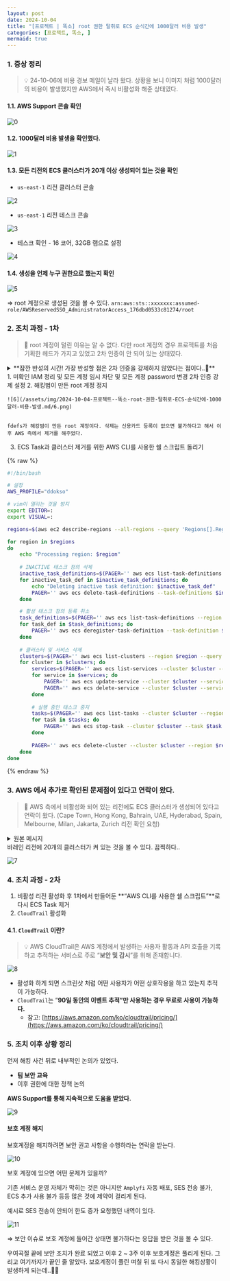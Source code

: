```yaml
---
layout: post
date: 2024-10-04
title: "[프로젝트 | 똑소] root 권한 탈취로 ECS 순식간에 1000달러 비용 발생"
categories: [프로젝트, 똑소, ]
mermaid: true
---
```




### 1. 증상 정리


> 💡 24-10-06에 비용 경보 메일이 날라 왔다. 상황을 보니 이미지 처럼 1000달러의 비용이 발생했지만 AWS에서 즉시 비활성화 해준 상태였다.



#### 1.1. AWS Support 콘솔 확인


![0](/assets/img/2024-10-04-프로젝트--똑소-root-권한-탈취로-ECS-순식간에-1000달러-비용-발생.md/0.png)



#### 1.2. 1000달러 비용 발생을 확인했다.


![1](/assets/img/2024-10-04-프로젝트--똑소-root-권한-탈취로-ECS-순식간에-1000달러-비용-발생.md/1.png)



#### 1.3. 모든 리전의 ECS 클러스터가 20개 이상 생성되어 있는 것을 확인

- `us-east-1` 리전 클러스터 콘솔

![2](/assets/img/2024-10-04-프로젝트--똑소-root-권한-탈취로-ECS-순식간에-1000달러-비용-발생.md/2.png)

- `us-east-1` 리전 테스크 콘솔

![3](/assets/img/2024-10-04-프로젝트--똑소-root-권한-탈취로-ECS-순식간에-1000달러-비용-발생.md/3.png)

- 테스크 확인 - 16 코어, 32GB 램으로 설정

![4](/assets/img/2024-10-04-프로젝트--똑소-root-권한-탈취로-ECS-순식간에-1000달러-비용-발생.md/4.png)



#### 1.4. 생성을 언제 누구 권한으로 했는지 확인


![5](/assets/img/2024-10-04-프로젝트--똑소-root-권한-탈취로-ECS-순식간에-1000달러-비용-발생.md/5.png)


⇒  root 계정으로 생성된 것을 볼 수 있다.  `arn:aws:sts::xxxxxxx:assumed-role/AWSReservedSSO_AdministratorAccess_176dbd0533c81274/root`



### 2. 조치 과정 - 1차


> 📌 root 계정이 털린 이유는 알 수 없다. 다만 root 계정의 경우 프로젝트를 처음 기획한 헤드가 가지고 있었고 2차 인증이 안 되어 있는 상태였다.

<details>
  <summary>**잠깐 반성의 시간! 가장 반성할 점은 2차 인증을 강제하지 않았다는 점이다..🥲**</summary>


개인 프로젝트나 가볍게 팀원을 꾸려서 프로젝트를 하는 경우 권한과 AWS에 대한 2차 인증을 항상 강제 했었다. 이번에는 초기 AWS 설정을 다른 분이 했던 것을 넘겨 받은 상황이 였고, 더 솔직하게는 안일 했다. 


프로젝트를 빨리 만드는 것에만 집중했고 세세한 것은 나중일로 치부했기 때문이다. 하지만 문제는 항상 방심할때 터지듯 해킹 사건으로 다시 한 번 경각심을 가지는 기회가 되었다.


여담으로 비슷한 시기에 팀원분이 제직하는 회사에서 유사한 해킹을 당했고, 이 경험 덕에 도움을 줄 수 있었다.



  </details>1. 미확인 IAM 정리 및 모든 계정 임시 차단 및 모든 계정 password 변경 2차 인증 강제 설정
2. 해킹범이 만든 root 계정 정지

	![6](/assets/img/2024-10-04-프로젝트--똑소-root-권한-탈취로-ECS-순식간에-1000달러-비용-발생.md/6.png)


	fdefs가 해킹범이 만든 root 계정이다. 삭제는 신용카드 등록이 없으면 불가하다고 해서 이후 AWS 측에서 제거를 해주었다.

3. ECS Task과 클러스터 제거를 위한 AWS CLI를 사용한 쉘 스크립트 돌리기


{% raw %}
```bash
#!/bin/bash

# 설정
AWS_PROFILE="ddokso"

# vim이 열리는 것을 방지
export EDITOR=:
export VISUAL=:

regions=$(aws ec2 describe-regions --all-regions --query 'Regions[].RegionName' --output text --profile "$AWS_PROFILE")

for region in $regions 
do
    echo "Processing region: $region"
    
    # INACTIVE 태스크 정의 삭제
    inactive_task_definitions=$(PAGER='' aws ecs list-task-definitions --status INACTIVE --region $region --query "taskDefinitionArns[]" --output text --profile "$AWS_PROFILE")
    for inactive_task_def in $inactive_task_definitions; do
        echo "Deleting inactive task definition: $inactive_task_def"
        PAGER='' aws ecs delete-task-definitions --task-definitions $inactive_task_def --region $region --profile "$AWS_PROFILE"
    done

    # 활성 태스크 정의 등록 취소
    task_definitions=$(PAGER='' aws ecs list-task-definitions --region $region --query "taskDefinitionArns[]" --output text --profile "$AWS_PROFILE")
    for task_def in $task_definitions; do
        PAGER='' aws ecs deregister-task-definition --task-definition $task_def --region $region --profile "$AWS_PROFILE"
    done
    
    # 클러스터 및 서비스 삭제
    clusters=$(PAGER='' aws ecs list-clusters --region $region --query "clusterArns[]" --output text --profile "$AWS_PROFILE")
    for cluster in $clusters; do
        services=$(PAGER='' aws ecs list-services --cluster $cluster --region $region --query "serviceArns[]" --output text --profile "$AWS_PROFILE")
        for service in $services; do
            PAGER='' aws ecs update-service --cluster $cluster --service $service --desired-count 0 --region $region --profile "$AWS_PROFILE"
            PAGER='' aws ecs delete-service --cluster $cluster --service $service --force --region $region --profile "$AWS_PROFILE"
        done
        
        # 실행 중인 태스크 중지
        tasks=$(PAGER='' aws ecs list-tasks --cluster $cluster --region $region --query "taskArns[]" --output text --profile "$AWS_PROFILE")
        for task in $tasks; do
            PAGER='' aws ecs stop-task --cluster $cluster --task $task --region $region --profile "$AWS_PROFILE"
        done
        
        PAGER='' aws ecs delete-cluster --cluster $cluster --region $region --profile "$AWS_PROFILE"
    done
done
```
{% endraw %}




### 3. AWS 에서 추가로 확인된 문제점이 있다고 연락이 왔다.


> 📌 AWS 측에서 비활성화 되어 있는 리전에도 ECS 클러스터가 생성되어 있다고 연락이 왔다. (Cape Town, Hong Kong, Bahrain, UAE, Hyderabad, Spain, Melbourne, Milan, Jakarta, Zurich 리전 확인 요청)

<details>
  <summary>원본 메시지</summary>


Step 1: Enable the following regions: https://docs.aws.amazon.com/accounts/latest/reference/manage-acct-regions.html#manage-acct-regions-enable-standalone
Cape Town
Hong Kong
Bahrain
UAE
Hyderabad
Spain
Melbourne
Milan
Jakarta
Zurich

*Once you've enabled the regions above, please revisit the ECS console for the regions you've just enabled*

Step 2: Terminate ECS Resources
Clusters:
1. Access the ECS cluster console here: https://us-east-1.console.aws.amazon.com/ecs/home?region=us-east-1#/clusters
2. On the Clusters page, select the cluster to delete.
3. In the upper-right of the page, choose Delete Cluster. You see a confirmation prompt.
4. In the confirmation box, enter delete me. Repeat for all unauthorized clusters.
5. Make sure to check region by region and terminate all those unauthorized.

Task definition:
a) Deregister:
1. Access the ECS console here: https://us-east-1.console.aws.amazon.com/ecs/v2/clusters?region=us-east-1
2. In the region selector navigation bar, choose the Region that contains your task definition.
3. In the navigation pane, choose Task definitions.
4. On the task definitions page, choose the task definition family that contains one or more revisions that you want to deregister.
5. On the task definition Name page, select the box to the left of each task definition revision that you want to deregister.
6. Choose Actions, Deregister.
7. Verify the information in the Deregister task definition window, and then choose Deregister to finish.
8. (Optional) To deregister the task definition family, repeat the above steps for each ACTIVE revision.

b) Delete:
1. Access the ECS console here: https://us-east-1.console.aws.amazon.com/ecs/v2/clusters?region=us-east-1
2. In the navigation pane, choose Task definitions. Click on "Clear Filters" to display the inactive tasks.
3. On the Task definitions page, choose the task definition family that contains one or more revisions that you want to delete.
4. On the task definition Name page, select the revisions to delete, and then choose Actions, Delete.
5. Verify the information in the Delete window, and then choose Delete to finish.

Step 3: Terminate IAM Roles and Policies (Linked to ECS)
1. Access the IAM roles console here: https://us-east-1.console.aws.amazon.com/iamv2/home?region=us-east-1#/roles
2. Select the check box next to the role name that you want to delete.
3. At the top of the page, choose Delete.
4. In the confirmation dialog box, review the last accessed information, which shows when each of the selected roles last accessed an AWS service. This to confirm if the role is currently active.
5. If you want to proceed, enter the name of the role in the text input field and choose Delete.
Service linked roles:
1. Access the IAM roles console here: https://us-east-1.console.aws.amazon.com/iamv2/home?region=us-east-1#/roles
2. Then choose the name (not the check box) of the service-linked role.
3. On the Summary page for the selected role, choose the Access Advisor tab.
4. On the Access Advisor tab, review recent activity for the service-linked role.
- If the deletion fails because the role is using the service's resources, then the notification includes a list of resources, make sure to delete those resources before attempting to delete the role again.

Please note, unwanted usage can occur in any region and your console only displays one region at a time. To switch regions, use the drop-down menu in the top-right corner of the console. Once you've completed the steps to secure your AWS account, we can proceed to the next step of this process.

If you require assistance with the above, then choose the "Phone" or "Chat" option from the Support Center:



  </details>
바레인 리전에 20개의 클러스터가 켜 있는 것을 볼 수 있다. 끔찍하다..


![7](/assets/img/2024-10-04-프로젝트--똑소-root-권한-탈취로-ECS-순식간에-1000달러-비용-발생.md/7.png)



### 4. 조치 과정 - 2차 

1. 비활성 리전 활성화 후 1차에서 만들어둔 **“AWS CLI를 사용한 쉘 스크립트”**로 다시 ECS Task 제거
2. `CloudTrail` 활성화


#### 4.1. `CloudTrail` 이란?


> 💡 AWS CloudTrail은 AWS 계정에서 발생하는 사용자 활동과 API 호출을 기록하고 추적하는 서비스로 주로 “**보안 및 감시**”를 위해 존재합니다.


![8](/assets/img/2024-10-04-프로젝트--똑소-root-권한-탈취로-ECS-순식간에-1000달러-비용-발생.md/8.png)

- 활성화 하게 되면 스크린샷 처럼 어떤 사용자가 어떤 상호작용을 하고 있는지 추적이 가능하다.
- `CloudTrail`는 ”**90일 동안의 이벤트 추적”만 사용하는 경우 무료로 사용이 가능하다.**
	- 참고: [https://aws.amazon.com/ko/cloudtrail/pricing/](https://aws.amazon.com/ko/cloudtrail/pricing/)


### 5. 조치 이후 상황 정리


먼저 해킹 사건 뒤로 내부적인 논의가 있었다.

- **팀 보안 교육**
- 이후 권한에 대한 정책 논의

**AWS Support를 통해 지속적으로 도움을 받았다.**


![9](/assets/img/2024-10-04-프로젝트--똑소-root-권한-탈취로-ECS-순식간에-1000달러-비용-발생.md/9.png)



#### 보호 계정 해지


보호계정을 해지하려면 보안 권고 사항을 수행하라는 연락을 받는다.


![10](/assets/img/2024-10-04-프로젝트--똑소-root-권한-탈취로-ECS-순식간에-1000달러-비용-발생.md/10.png)


보호 계정에 있으면 어떤 문제가 있을까?


기존 서비스 운영 자체가 막히는 것은 아니지만 `Amplyfi` 자동 배포, SES 전송 불가, ECS 추가 사용 불가 등등 많은 것에 제약이 걸리게 된다.


예시로 SES 전송이 안되어 한도 증가 요청했던 내역이 있다.


![11](/assets/img/2024-10-04-프로젝트--똑소-root-권한-탈취로-ECS-순식간에-1000달러-비용-발생.md/11.png)


⇒ 보안 이슈로 보호 계정에 들어간 상태면 불가하다는 응답을 받은 것을 볼 수 있다.


우여곡절 끝에 보안 조치가 완료 되었고 이후 2 ~ 3주 이후 보호계정은 풀리게 된다. 그리고 여기까지가 끝인 줄 알았다. 보호계정이 풀린 며칠 뒤 또 다시 동일한 해킹상황이 발생하게 되는데..🥲🥲

